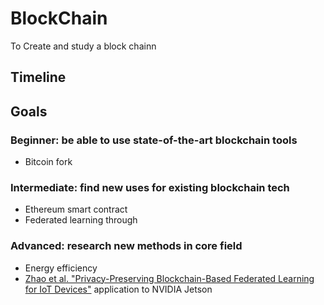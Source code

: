 # BlockChain
To Create and study a block chainn

## Timeline

## Goals

### Beginner: be able to use state-of-the-art blockchain tools
+ Bitcoin fork

### Intermediate: find new uses for existing blockchain tech
+ Ethereum smart contract
+ Federated learning through 

### Advanced: research new methods in core field
+ Energy efficiency
+ [Zhao et al. "Privacy-Preserving Blockchain-Based Federated Learning for IoT Devices"](https://arxiv.org/pdf/1906.10893.pdf) application to NVIDIA Jetson
